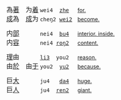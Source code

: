 <span id=為></span><!--为|為 9410-->
<big>為[著]()　为[着]()</big> <tt> wei4  [zhe]() </tt>　[for.](https://translate.google.com/?sl=zh&tl=en&text=为着)   
<big>[成]()為　[成]()为</big> <tt>cheŋ2 [wei2]()</tt>　[become.](https://translate.google.com/?sl=zh&tl=en&text=成为)

<span id=内></span><!--7080-->
<big>内[部]()　　　</big> <tt> nei4  [bu4]() </tt>　[interior. inside.](https://translate.google.com/?sl=zh&tl=en&text=内部)   
<big>内[容]()　　　</big> <tt> nei4 [roŋ2]() </tt>　[content.](https://translate.google.com/?sl=zh&tl=en&text=内容)

<span id=由></span><!--2840-->
<big>[理]()由　　　</big> <tt> [li3]()  you2 </tt>　[reason.](https://translate.google.com/?sl=zh&tl=en&text=理由)   
<big>由[於]()　由[于]()</big> <tt> you2  [yu2]() </tt>　[because.](https://translate.google.com/?sl=zh&tl=en&text=由于)

<span id=巨></span><!--568-->
<big>巨[大]()　　　</big> <tt> ju4   [da4]() </tt>　[huge.](https://translate.google.com/?sl=zh&tl=en&text=巨大)   
<big>巨[人]()　　　</big> <tt> ju4  [ren2]() </tt>　[giant.](https://translate.google.com/?sl=zh&tl=en&text=巨人)

